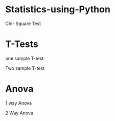 # Statistics-using-Python

Chi- Square Test

# T-Tests
one sample T-test

Two sample T-test

# Anova
1 way Anova

2 Way Anova

